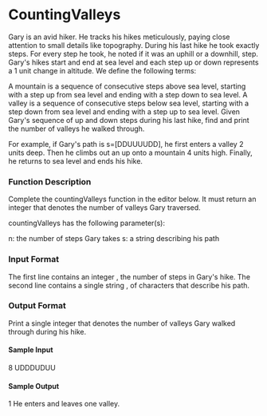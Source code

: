 # CountingValleys
Gary is an avid hiker. He tracks his hikes meticulously, paying close attention to small details like topography. During his last hike he took exactly  steps. For every step he took, he noted if it was an uphill or a downhill,  step. Gary's hikes start and end at sea level and each step up or down represents a 1 unit change in altitude. We define the following terms:

A mountain is a sequence of consecutive steps above sea level, starting with a step up from sea level and ending with a step down to sea level.
A valley is a sequence of consecutive steps below sea level, starting with a step down from sea level and ending with a step up to sea level.
Given Gary's sequence of up and down steps during his last hike, find and print the number of valleys he walked through.

For example, if Gary's path is s=[DDUUUUDD], he first enters a valley 2 units deep. Then he climbs out an up onto a mountain 4 units high. Finally, he returns to sea level and ends his hike.

### Function Description

Complete the countingValleys function in the editor below. It must return an integer that denotes the number of valleys Gary traversed.

countingValleys has the following parameter(s):

n: the number of steps Gary takes
s: a string describing his path

### Input Format
The first line contains an integer , the number of steps in Gary's hike. 
The second line contains a single string , of  characters that describe his path.

### Output Format
Print a single integer that denotes the number of valleys Gary walked through during his hike.

#### Sample Input
8
UDDDUDUU

#### Sample Output
1
He enters and leaves one valley.
